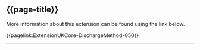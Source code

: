 ## {{page-title}}
More information about this extension can be found using the link below.

{{pagelink:ExtensionUKCore-DischargeMethod-050}}

---
